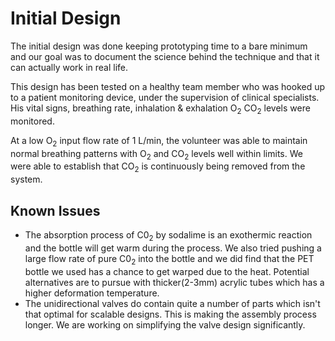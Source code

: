 # Initial Design

The initial design was done keeping prototyping time to a bare minimum and our goal was to document the science behind the technique and that it can actually work in real life. 

This design has been tested on a healthy team member who was hooked up to a patient monitoring device, under the supervision of clinical specialists.  His vital signs, breathing rate, inhalation & exhalation O<sub>2</sub> CO<sub>2</sub>  levels were monitored.

At a low O<sub>2</sub>  input flow rate of 1 L/min, the volunteer was able to maintain normal breathing patterns with O<sub>2</sub>  and CO<sub>2</sub>  levels well within limits. We were able to establish that CO<sub>2</sub>  is continuously being removed from the system.


## Known Issues
- The absorption process of C0<sub>2</sub> by sodalime is an exothermic reaction and the bottle will get warm during the process. We also tried pushing a large flow rate of pure C0<sub>2</sub> into the bottle and we did find that the PET bottle we used has a chance to get warped due to the heat. Potential alternatives are to pursue with thicker(2-3mm) acrylic tubes which has a higher deformation temperature. 
- The unidirectional valves do contain quite a number of parts which isn't that optimal for scalable designs. This is making the assembly process longer. We are working on simplifying the valve design significantly. 
